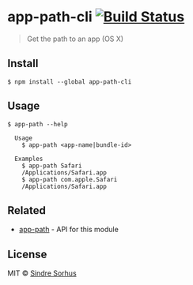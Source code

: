 # app-path-cli [![Build Status](https://travis-ci.org/sindresorhus/app-path-cli.svg?branch=master)](https://travis-ci.org/sindresorhus/app-path-cli)

> Get the path to an app (OS X)


## Install

```
$ npm install --global app-path-cli
```


## Usage

```
$ app-path --help

  Usage
    $ app-path <app-name|bundle-id>

  Examples
    $ app-path Safari
    /Applications/Safari.app
    $ app-path com.apple.Safari
    /Applications/Safari.app
```


## Related

- [app-path](https://github.com/sindresorhus/app-path) - API for this module


## License

MIT © [Sindre Sorhus](https://sindresorhus.com)
